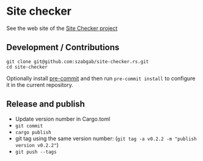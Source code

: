 # Site checker

See the web site of the [Site Checker project](https://site-checker.code-maven.com/)

## Development / Contributions

```
git clone git@github.com:szabgab/site-checker.rs.git
cd site-checker
```

Optionally install [pre-commit](https://pre-commit.com/) and then run `pre-commit install` to configure it in the current repository.


## Release and publish

* Update version number in Cargo.toml
* `git commit`
* `cargo publish`
* git tag using the same version number:   (`git tag -a v0.2.2 -m "publish version v0.2.2"`)
* `git push --tags`